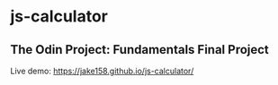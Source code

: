# js-calculator

## The Odin Project: Fundamentals Final Project

Live demo: https://jake158.github.io/js-calculator/
